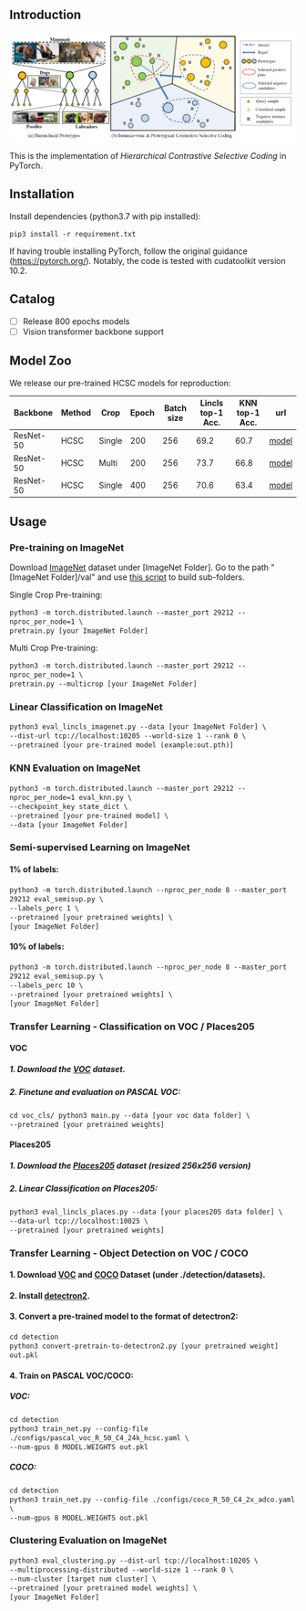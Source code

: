 
## Introduction
<p align="center">
  <img src="docs/framework.png" /> 
</p>

This is the implementation of *Hierarchical Contrastive Selective Coding* in PyTorch.

## Installation

Install dependencies (python3.7 with pip installed):
```
pip3 install -r requirement.txt
```

If having trouble installing PyTorch, follow the original guidance (https://pytorch.org/).
Notably, the code is tested with cudatoolkit version 10.2.

## Catalog
- [ ] Release 800 epochs models
- [ ] Vision transformer backbone support 

## Model Zoo

We release our pre-trained HCSC models for reproduction:  

| Backbone | Method | Crop | Epoch | Batch size | Lincls top-1 Acc. | KNN top-1 Acc. | url |
|---------------------|-----------------|---------------------|--------------------|--------------------|----------------------|----------------------|-------------------|
| ResNet-50 | HCSC | Single | 200 | 256 | 69.2 | 60.7 | [model](https://hcscpretrained.s3.us-east-2.amazonaws.com/hcsc_200eps.pth) |
| ResNet-50 | HCSC | Multi | 200 | 256 | 73.7 | 66.8 | [model](https://hcscpretrained.s3.us-east-2.amazonaws.com/hcsc_multicrop_200eps.pth) |
| ResNet-50 | HCSC | Single | 400 | 256 | 70.6 | 63.4 | [model](https://hcscpretrained.s3.us-east-2.amazonaws.com/hcsc_400eps.pth) |


## Usage
### Pre-training on ImageNet

Download [ImageNet](https://image-net.org/challenges/LSVRC/2012/) dataset under [ImageNet Folder]. Go to the path "[ImageNet Folder]/val" and use [this script](https://raw.githubusercontent.com/soumith/imagenetloader.torch/master/valprep.sh) to build sub-folders.


Single Crop Pre-training:
```
python3 -m torch.distributed.launch --master_port 29212 --nproc_per_node=1 \
pretrain.py [your ImageNet Folder]
```

Multi Crop Pre-training:
```
python3 -m torch.distributed.launch --master_port 29212 --nproc_per_node=1 \
pretrain.py --multicrop [your ImageNet Folder]
```

### Linear Classification on ImageNet

```
python3 eval_lincls_imagenet.py --data [your ImageNet Folder] \
--dist-url tcp://localhost:10205 --world-size 1 --rank 0 \
--pretrained [your pre-trained model (example:out.pth)]
```

### KNN Evaluation on ImageNet

```
python3 -m torch.distributed.launch --master_port 29212 --nproc_per_node=1 eval_knn.py \
--checkpoint_key state_dict \
--pretrained [your pre-trained model] \
--data [your ImageNet Folder]
```

### Semi-supervised Learning on ImageNet

#### 1% of labels:
```
python3 -m torch.distributed.launch --nproc_per_node 8 --master_port 29212 eval_semisup.py \
--labels_perc 1 \
--pretrained [your pretrained weights] \
[your ImageNet Folder]
```

#### 10% of labels:
```
python3 -m torch.distributed.launch --nproc_per_node 8 --master_port 29212 eval_semisup.py \
--labels_perc 10 \
--pretrained [your pretrained weights] \
[your ImageNet Folder]
```

### Transfer Learning - Classification on VOC / Places205

#### VOC

##### 1. Download the [VOC](http://host.robots.ox.ac.uk/pascal/VOC/voc2007/VOCtrainval_06-Nov-2007.tar) dataset.

##### 2. Finetune and evaluation on PASCAL VOC:
```
cd voc_cls/ python3 main.py --data [your voc data folder] \
--pretrained [your pretrained weights]
```

#### Places205

##### 1. Download the [Places205](http://places.csail.mit.edu/user/index.php) dataset (resized 256x256 version)

##### 2. Linear Classification on Places205:
```
python3 eval_lincls_places.py --data [your places205 data folder] \
--data-url tcp://localhost:10025 \
--pretrained [your pretrained weights]
```

### Transfer Learning - Object Detection on VOC / COCO

#### 1. Download [VOC](http://places.csail.mit.edu/user/index.php) and [COCO](https://cocodataset.org/#download) Dataset (under ./detection/datasets).

#### 2. Install [detectron2](https://github.com/facebookresearch/detectron2/blob/main/INSTALL.md).

#### 3. Convert a pre-trained model to the format of detectron2:
```
cd detection
python3 convert-pretrain-to-detectron2.py [your pretrained weight] out.pkl
```

#### 4. Train on PASCAL VOC/COCO:

##### VOC:
```
cd detection
python3 train_net.py --config-file ./configs/pascal_voc_R_50_C4_24k_hcsc.yaml \
--num-gpus 8 MODEL.WEIGHTS out.pkl
```

##### COCO:
```
cd detection
python3 train_net.py --config-file ./configs/coco_R_50_C4_2x_adco.yaml \
--num-gpus 8 MODEL.WEIGHTS out.pkl
```

### Clustering Evaluation on ImageNet
```
python3 eval_clustering.py --dist-url tcp://localhost:10205 \
--multiprocessing-distributed --world-size 1 --rank 0 \
--num-cluster [target num cluster] \
--pretrained [your pretrained model weights] \
[your ImageNet Folder]
```